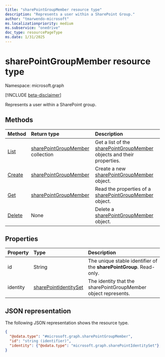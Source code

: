 ```yaml
---
title: "sharePointGroupMember resource type"
description: "Represents a user within a SharePoint Group."
author: "tmarwendo-microsoft"
ms.localizationpriority: medium
ms.subservice: "onedrive"
doc_type: resourcePageType
ms.date: 1/31/2025
---
```


# sharePointGroupMember resource type

Namespace: microsoft.graph

[!INCLUDE [beta-disclaimer](../../includes/beta-disclaimer.md)]

Represents a user within a SharePoint group.

## Methods
|Method|Return type|Description|
|:---|:---|:---|
|[List](../api/sharepointgroupmember-list-members.md)|[sharePointGroupMember](../resources/sharepointgroupmember.md) collection|Get a list of the [sharePointGroupMember](../resources/sharepointgroupmember.md) objects and their properties.|
|[Create](../api/sharepointgroup-post-member.md)|[sharePointGroupMember](../resources/sharepointgroupmember.md)|Create a new [sharePointGroupMember](../resources/sharepointgroupmember.md) object.|
|[Get](../api/sharepointgroupmember-get.md)|[sharePointGroupMember](../resources/sharepointgroupmember.md)|Read the properties of a [sharePointGroupMember](../resources/sharepointgroupmember.md) object.|
|[Delete](../api/sharepointgroupmember-delete.md)|None|Delete a [sharePointGroupMember](../resources/sharepointgroupmember.md) object.|

## Properties
|Property|Type|Description|
|:---|:---|:---|
|id|String|The unique stable identifier of the **sharePointGroup**. Read-only.|
|identity|[sharePointIdentitySet](../resources/sharepointidentityset.md)|The identity that the sharePointGroupMember object represents. |


## JSON representation
The following JSON representation shows the resource type.
<!-- {
  "blockType": "resource",
  "keyProperty": "id",
  "@odata.type": "microsoft.graph.sharePointGroupMember",
  "openType": false
}
-->
``` json
{
  "@odata.type": "#microsoft.graph.sharePointGroupMember",
  "id": "string (identifier)",
  "identity": {"@odata.type": "microsoft.graph.sharePointIdentitySet"},
}
```